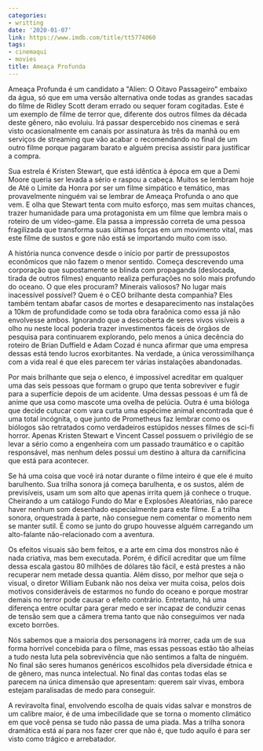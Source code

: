 ```yaml
---
categories:
- writting
date: '2020-01-07'
link: https://www.imdb.com/title/tt5774060
tags:
- cinemaqui
- movies
title: Ameaça Profunda
---
```


Ameaça Profunda é um candidato a "Alien: O Oitavo Passageiro" embaixo da água, só que em uma versão alternativa onde todas as grandes sacadas do filme de Ridley Scott deram errado ou sequer foram cogitadas. Este é um exemplo de filme de terror que, diferente dos outros filmes da década deste gênero, não evoluiu. Irá passar despercebido nos cinemas e será visto ocasionalmente em canais por assinatura às três da manhã ou em serviços de streaming que vão acabar o recomendando no final de um outro filme porque pagaram barato e alguém precisa assistir para justificar a compra.

Sua estrela é Kristen Stewart, que está idêntica à época em que a Demi Moore queria ser levada a sério e raspou a cabeça. Muitos se lembram hoje de Até o Limite da Honra por ser um filme simpático e temático, mas provavelmente ninguém vai se lembrar de Ameaça Profunda o ano que vem. E olha que Stewart tenta com muito esforço, mas sem muitas chances, trazer humanidade para uma protagonista em um filme que lembra mais o roteiro de um vídeo-game. Ela passa a impressão correta de uma pessoa fragilizada que transforma suas últimas forças em um movimento vital, mas este filme de sustos e gore não está se importando muito com isso.

A história nunca convence desde o início por partir de pressupostos econômicos que não fazem o menor sentido. Começa descrevendo uma corporação que supostamente se blinda com propaganda (deslocada, tirada de outros filmes) enquanto realiza perfurações no solo mais profundo do oceano. O que eles procuram? Minerais valiosos? No lugar mais inacessível possível? Quem é o CEO brilhante desta companhia? Eles também tentam abafar casos de mortes e desaparecimento nas instalações a 10km de profundidade como se toda obra faraônica como essa já não envolvesse ambos. Ignorando que a descoberta de seres vivos visíveis a olho nu neste local poderia trazer investimentos fáceis de órgãos de pesquisa para continuarem explorando, pelo menos a única decência do roteiro de Brian Duffield e Adam Cozad é nunca afirmar que uma empresa dessas está tendo lucros exorbitantes. Na verdade, a única verossimilhança com a vida real é que eles parecem ter várias instalações abandonadas.

Por mais brilhante que seja o elenco, é impossível acreditar em qualquer uma das seis pessoas que formam o grupo que tenta sobreviver e fugir para a superfície depois de um acidente. Uma dessas pessoas é um fã de anime que usa como mascote uma ovelha de pelúcia. Outra é uma bióloga que decide cutucar com vara curta uma espécime animal encontrada que é uma total incógnita, o que junto de Prometheus faz lembrar como os biólogos são retratados como verdadeiros estúpidos nesses filmes de sci-fi horror. Apenas Kristen Stewart e Vincent Cassel possuem o privilégio de se levar a sério como a engenheira com um passado traumático e o capitão responsável, mas nenhum deles possui um destino à altura da carnificina que está para acontecer.

Se há uma coisa que você irá notar durante o filme inteiro é que ele é muito barulhento. Sua trilha sonora já começa barulhenta, e os sustos, além de previsíveis, usam um som alto que apenas irrita quem já conhece o truque. Cheirando a um catálogo Fundo do Mar e Explosões Aleatórias, não parece haver nenhum som desenhado especialmente para este filme. E a trilha sonora, orquestrada à parte, não consegue nem comentar o momento nem se manter sutil. É como se junto do grupo houvesse alguém carregando um alto-falante não-relacionado com a aventura.

Os efeitos visuais são bem feitos, e a arte em cima dos monstros não é nada criativa, mas bem executada. Porém, é difícil acreditar que um filme dessa escala gastou 80 milhões de dólares tão fácil, e está prestes a não recuperar nem metade dessa quantia. Além disso, por melhor que seja o visual, o diretor William Eubank não nos deixa ver muita coisa, pelos dois motivos consideráveis de estarmos no fundo do oceano e porque mostrar demais no terror pode causar o efeito contrário. Entretanto, há uma diferença entre ocultar para gerar medo e ser incapaz de conduzir cenas de tensão sem que a câmera trema tanto que não conseguimos ver nada exceto borrões.

Nós sabemos que a maioria dos personagens irá morrer, cada um de sua forma horrível concebida para o filme, mas essas pessoas estão tão alheias a tudo nesta luta pela sobrevivência que não sentimos a falta de ninguém. No final são seres humanos genéricos escolhidos pela diversidade étnica e de gênero, mas nunca intelectual. No final das contas todas elas se parecem na única dimensão que apresentam: querem sair vivas, embora estejam paralisadas de medo para conseguir.

A reviravolta final, envolvendo escolha de quais vidas salvar e monstros de um calibre maior, é de uma imbecilidade que se torna o momento climático em que você pensa se tudo não passa de uma piada. Mas a trilha sonora dramática está aí para nos fazer crer que não é, que tudo aquilo é para ser visto como trágico e arrebatador.
